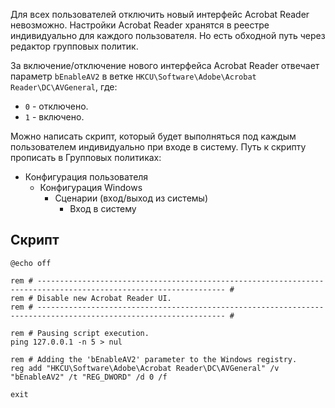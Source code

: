 Для всех пользователей отключить новый интерфейс Acrobat Reader невозможно. Настройки Acrobat Reader хранятся в реестре индивидуально для каждого пользователя. Но есть обходной путь через редактор групповых политик.

За включение/отключение нового интерфейса Acrobat Reader отвечает параметр `bEnableAV2` в ветке `HKCU\Software\Adobe\Acrobat Reader\DC\AVGeneral`, где:
- `0` - отключено.
- `1` - включено.

Можно написать скрипт, который будет выполняться под каждым пользователем индивидуально при входе в систему. Путь к скрипту прописать в Групповых политиках:
- Конфигурация пользователя
  - Конфигурация Windows
    - Сценарии (вход/выход из системы)
      - Вход в систему

## Скрипт

```batch
@echo off

rem # ---------------------------------------------------------------------------------------------------------------- #
rem # Disable new Acrobat Reader UI.
rem # ---------------------------------------------------------------------------------------------------------------- #

rem # Pausing script execution.
ping 127.0.0.1 -n 5 > nul

rem # Adding the 'bEnableAV2' parameter to the Windows registry.
reg add "HKCU\Software\Adobe\Acrobat Reader\DC\AVGeneral" /v "bEnableAV2" /t "REG_DWORD" /d 0 /f

exit
```
